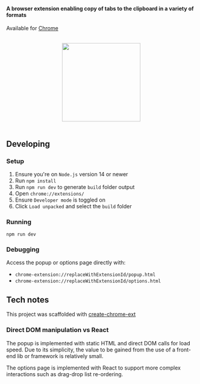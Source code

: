#### A browser extension enabling copy of tabs to the clipboard in a variety of formats

Available for [Chrome](https://chromewebstore.google.com/detail/tab-copy/micdllihgoppmejpecmkilggmaagfdmb)

<div>&nbsp;</div>

<div align="center"><img src="https://hansifer.com/hosted-assets/tab-copy/popup.png" width="208"></div>

<div>&nbsp;</div>

## Developing

### Setup

1. Ensure you're on `Node.js` version 14 or newer
2. Run `npm install`
3. Run `npm run dev` to generate `build` folder output
4. Open `chrome://extensions/`
5. Ensure `Developer mode` is toggled on
6. Click `Load unpacked` and select the `build` folder

### Running

```shell
npm run dev
```

### Debugging

Access the popup or options page directly with:

- `chrome-extension://replaceWithExtensionId/popup.html`
- `chrome-extension://replaceWithExtensionId/options.html`

## Tech notes

This project was scaffolded with [create-chrome-ext](https://github.com/guocaoyi/create-chrome-ext)

### Direct DOM manipulation vs React

The popup is implemented with static HTML and direct DOM calls for load speed. Due to its simplicity, the value to be gained from the use of a front-end lib or framework is relatively small.

The options page is implemented with React to support more complex interactions such as drag-drop list re-ordering.
